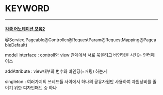 # KEYWORD
---
#### [각종 어노테이션 모음2](https://github.com/ber01/Study-Spring-Boot/tree/master/keyword/Annotation2)
@Service,Pageable@Controller@RequestParam@RequestMapping@PageableDefault)


model interface : controll와 view 관계에서 서로 묶을려고 바인딩을 시키는 인터페이스

addAttribute : view내부의 변수와 바인딩(=매핑) 하는거

singleton : 여러가지의 쓰레드들 사이에서 하나의 공유자원만 사용하여 자원낭비를 줄이기 위한 디자인패턴 중 하나
